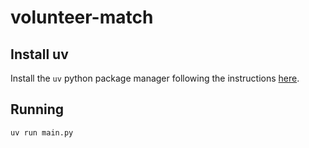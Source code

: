 # volunteer-match

## Install uv

Install the `uv` python package manager following the instructions [here](https://docs.astral.sh/uv/getting-started/installation/).

## Running

```bash
uv run main.py
```
